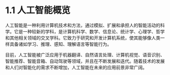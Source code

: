 # 1.1 人工智能概览

人工智能是一种利用计算机技术和方法，通过模拟、扩展和承担人的智能活动的科学。它是一种较新的学科，是计算机科学、数学、信息论、统计学、心理学、哲学和其他相关领域的交叉学科。它致力于研究和开发计算机系统，使其能够像人类一样具备诸如学习、推理、感知、理解语言等智能行为。

目前，人工智能被广泛应用于机器翻译、自然语言处理、计算机视觉、语音识别、智能推荐、智能音箱、自动驾驶等领域，并且在不断发展和迭代。随着技术的发展和人们对智能化的需求不断增加，人工智能在未来的应用前景非常广阔。